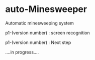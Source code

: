 # auto-Minesweeper
Automatic minesweeping system

p1-(version number) : screen recognition

p1-(version number) : Next step

....in progress....
